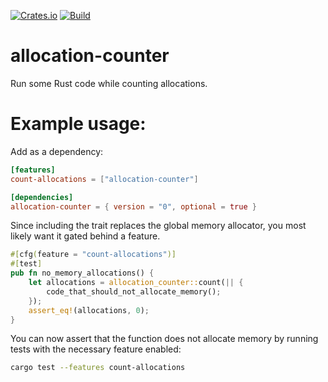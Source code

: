 [![Crates.io](https://img.shields.io/crates/v/allocation-counter.svg)](https://crates.io/crates/allocation-counter)
[![Build](https://github.com/fornwall/allocation-counter/workflows/CI/badge.svg)](https://github.com/fornwall/allocation-counter/actions?query=workflow%3A%22CI%22)


# allocation-counter
Run some Rust code while counting allocations.

# Example usage:
Add as a dependency:

```toml
[features]
count-allocations = ["allocation-counter"]

[dependencies]
allocation-counter = { version = "0", optional = true }
```

Since including the trait replaces the global memory allocator, you most likely want it gated behind a feature.

```rust
#[cfg(feature = "count-allocations")]
#[test]
pub fn no_memory_allocations() {
    let allocations = allocation_counter::count(|| {
        code_that_should_not_allocate_memory();
    });
    assert_eq!(allocations, 0);
}
```

You can now assert that the function does not allocate memory by running tests with the necessary feature enabled:

```sh
cargo test --features count-allocations
```
